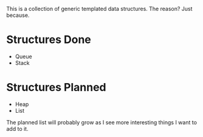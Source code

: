 This is a collection of generic templated data structures. The reason? Just because. 


Structures Done
====================
* Queue
* Stack

Structures Planned
====================
* Heap
* List


The planned list will probably grow as I see more interesting things I want to add to it. 

